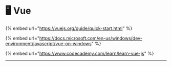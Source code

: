 # 🖥 Vue

{% embed url="https://vuejs.org/guide/quick-start.html" %}

{% embed url="https://docs.microsoft.com/en-us/windows/dev-environment/javascript/vue-on-windows" %}

{% embed url="https://www.codecademy.com/learn/learn-vue-js" %}

****
